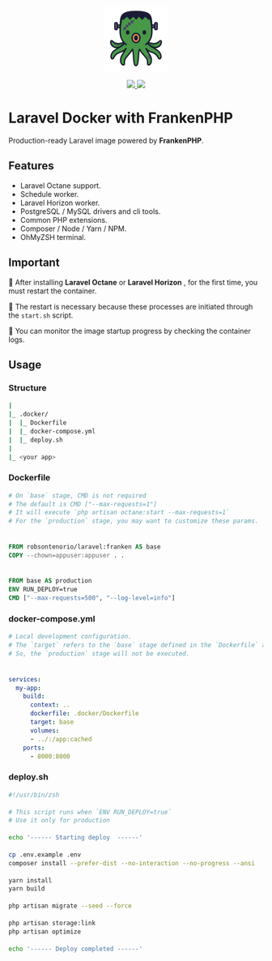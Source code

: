 <p align="center">
  <img src="https://raw.githubusercontent.com/robsontenorio/laravel-docker/refs/heads/franken/octopus.png" height="128">
</p> 
<p align="center">    
  <a href="https://hub.docker.com/r/robsontenorio/laravel">
    <img src="https://img.shields.io/docker/pulls/robsontenorio/laravel?color=orange&style=for-the-badge" />
    <img src="https://img.shields.io/docker/image-size/robsontenorio/laravel?sort=date&style=for-the-badge" />
  </a>
</p>

# Laravel Docker with FrankenPHP

Production-ready Laravel image powered by **FrankenPHP**.

## Features

- Laravel Octane support.
- Schedule worker.
- Laravel Horizon worker.
- PostgreSQL / MySQL drivers and cli tools.
- Common PHP extensions.
- Composer / Node / Yarn / NPM.
- OhMyZSH terminal.

## Important


💢 After installing **Laravel Octane** or **Laravel Horizon** , for the first time, you must restart the container. 

💢 The restart is necessary because these processes are initiated through the `start.sh` script.

💢 You can monitor the image startup progress by checking the container logs.

## Usage

### Structure
```bash
|
|_ .docker/
|  |_ Dockerfile
|  |_ docker-compose.yml
|  |_ deploy.sh
|
|_ <your app>
```

### Dockerfile

```Dockerfile
# On `base` stage, CMD is not required
# The default is CMD ["--max-requests=1"]
# It will execute `php artisan octane:start --max-requests=1`
# For the `production` stage, you may want to customize these params.


FROM robsontenorio/laravel:franken AS base
COPY --chown=appuser:appuser . .


FROM base AS production
ENV RUN_DEPLOY=true                              
CMD ["--max-requests=500", "--log-level=info"]   
```

### docker-compose.yml
```yaml
# Local development configuration.
# The `target` refers to the `base` stage defined in the `Dockerfile` above.
# So, the `production` stage will not be executed.


services:
  my-app:
    build:
      context: ..
      dockerfile: .docker/Dockerfile
      target: base  
      volumes:
      - ../:/app:cached
    ports:
      - 8000:8000
```

### deploy.sh
```bash
#!/usr/bin/zsh

# This script runs when `ENV RUN_DEPLOY=true`
# Use it only for production

echo '------ Starting deploy  ------'

cp .env.example .env
composer install --prefer-dist --no-interaction --no-progress --ansi

yarn install
yarn build

php artisan migrate --seed --force

php artisan storage:link
php artisan optimize

echo '------ Deploy completed ------'
```

